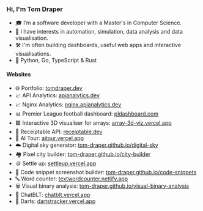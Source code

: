 ### Hi, I'm Tom Draper
- 🎓 I’m a software developer with a Master's in Computer Science.
- 👀 I have interests in automation, simulation, data analysis and data visualisation.
- 🛠️ I'm often building dashboards, useful web apps and interactive visualisations.
- 💙 Python, Go, TypeScript & Rust

#### Websites
- 🌐 Portfolio:                                  [tomdraper.dev](https://tomdraper.dev)
- 📈 API Analytics:                              [apianalytics.dev](https://apianalytics.dev)
- 📈 Nginx Analytics:                            [nginx.apianalytics.dev](https://nginx.apianalytics.dev)
- 📊 Premier League football dashboard:          [pldashboard.com](https://pldashboard.com)
- 🟩 Interactive 3D visualiser for arrays:       [array-3d-viz.vercel.app](https://array-3d-viz.vercel.app)
- 🧾 Receiptable API:                            [receiptable.dev](https://receiptable.dev/)
- 🤖 AI Tour:                                    [aitour.vercel.app](https://aitour.vercel.app)
- ☁️ Digital sky generator:                      [tom-draper.github.io/digital-sky](https://tom-draper.github.io/digital-sky)
- 🏘️ Pixel city builder:                         [tom-draper.github.io/city-builder](https://tom-draper.github.io/city-builder)
- 🪙 Settle up:                                  [settleup.vercel.app](https://settleup.vercel.app/)
- 📸 Code snippet screenshot builder:            [tom-draper.github.io/code-snippets](https://tom-draper.github.io/code-snippets) 
- 🔤 Word counter:                               [textwordcounter.netlify.app](https://textwordcounter.netlify.app)
- 🗑️ Visual binary analysis:                     [tom-draper.github.io/visual-binary-analysis](https://tom-draper.github.io/visual-binary-analysis)
- 🥪 ChatBLT:                                    [chatblt.vercel.app](https://chatblt.vercel.app)
- 🎯 Darts:                                      [dartstracker.vercel.app](https://dartstracker.vercel.app)

